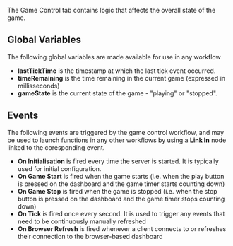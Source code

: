 The Game Control tab contains logic that affects the overall state of the game.

## Global Variables
The following global variables are made available for use in any workflow 
* **lastTickTime** is the timestamp at which the last tick event occurred.
* **timeRemaining** is the time remaining in the current game (expressed in millisseconds)
* **gameState** is the current state of the game - "playing" or "stopped".

## Events
The following events are triggered by the game control workflow, and may be used to launch functions in any other workflows by using a **Link In** node linked to the coresponding event.
* **On Initialisation** is fired every time the server is started. It is typically used for initial configuration.
* **On Game Start** is fired when the game starts (i.e. when the play button is pressed on the dashboard and the game timer starts counting down)
* **On Game Stop** is fired when the game is stopped (i.e. when the stop button is pressed on the dashboard and the game timer stops counting down)
* **On Tick** is fired once every second. It is used to trigger any events that need to be continuously manually refreshed
* **On Browser Refresh** is fired whenever a client connects to or refreshes their connection to the browser-based dashboard